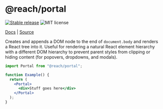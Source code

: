 # @reach/portal

[![Stable release](https://img.shields.io/npm/v/@reach/portal.svg)](https://npm.im/@reach/portal) ![MIT license](https://badgen.now.sh/badge/license/MIT)

[Docs](https://reach.tech/portal) | [Source](https://github.com/reach/reach-ui/tree/main/packages/portal)

Creates and appends a DOM node to the end of `document.body` and renders a React tree into it. Useful for rendering a natural React element hierarchy with a different DOM hierarchy to prevent parent styles from clipping or hiding content (for popovers, dropdowns, and modals).

```jsx
import Portal from "@reach/portal";

function Example() {
  return (
    <Portal>
      <div>Stuff goes here</div>
    </Portal>
  );
}
```

